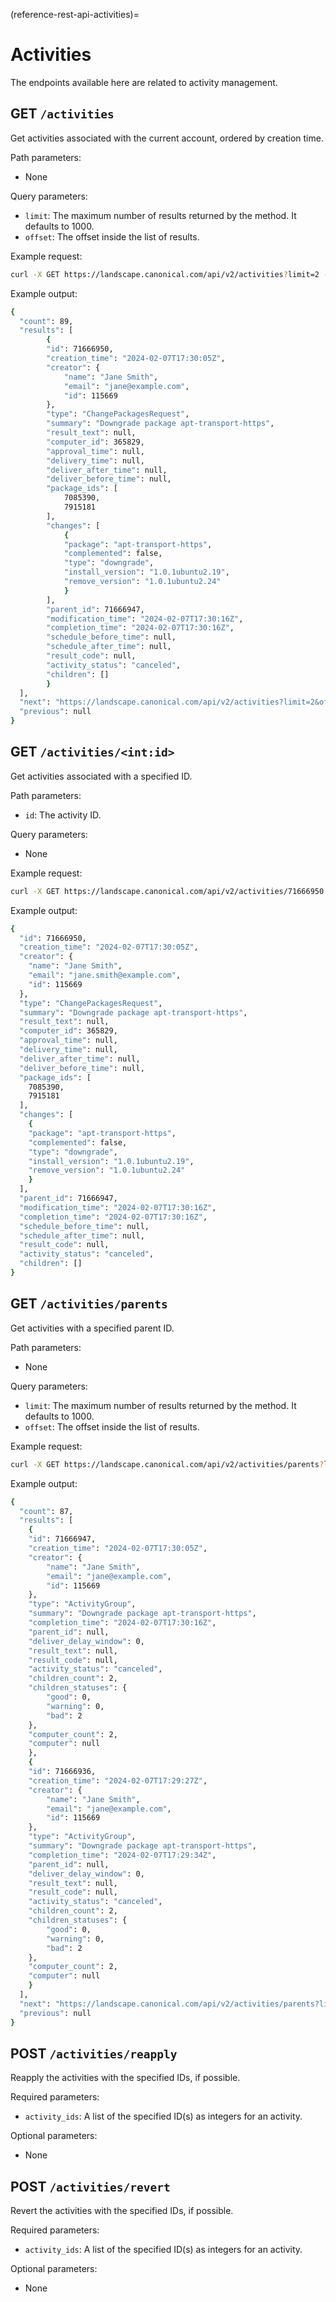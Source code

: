 (reference-rest-api-activities)=
# Activities

The endpoints available here are related to activity management.

## GET `/activities`

Get activities associated with the current account, ordered by creation time.

Path parameters:

- None

Query parameters:

- `limit`: The maximum number of results returned by the method. It defaults to 1000.
- `offset`: The offset inside the list of results.

Example request:

```bash
curl -X GET https://landscape.canonical.com/api/v2/activities?limit=2 -H "Authorization: Bearer $JWT"
```

Example output:

```bash
{
  "count": 89,
  "results": [
		{
	  	"id": 71666950,
	  	"creation_time": "2024-02-07T17:30:05Z",
	  	"creator": {
	    	"name": "Jane Smith",
	    	"email": "jane@example.com",
	    	"id": 115669
	  	},
	  	"type": "ChangePackagesRequest",
	  	"summary": "Downgrade package apt-transport-https",
	  	"result_text": null,
	  	"computer_id": 365829,
	  	"approval_time": null,
	  	"delivery_time": null,
	  	"deliver_after_time": null,
	  	"deliver_before_time": null,
	  	"package_ids": [
	    	7085390,
	    	7915181
	  	],
	  	"changes": [
	    	{
	      	"package": "apt-transport-https",
	      	"complemented": false,
	      	"type": "downgrade",
	      	"install_version": "1.0.1ubuntu2.19",
	      	"remove_version": "1.0.1ubuntu2.24"
	    	}
	  	],
	  	"parent_id": 71666947,
	  	"modification_time": "2024-02-07T17:30:16Z",
	  	"completion_time": "2024-02-07T17:30:16Z",
	  	"schedule_before_time": null,
	  	"schedule_after_time": null,
	  	"result_code": null,
	  	"activity_status": "canceled",
	  	"children": []
		}
  ],
  "next": "https://landscape.canonical.com/api/v2/activities?limit=2&offset=2",
  "previous": null
}

```

## GET `/activities/<int:id>`

Get activities associated with a specified ID.

Path parameters:

- `id`: The activity ID.

Query parameters:

- None

Example request:

```bash
curl -X GET https://landscape.canonical.com/api/v2/activities/71666950 -H "Authorization: Bearer $JWT"
```

Example output:

```bash
{
  "id": 71666950,
  "creation_time": "2024-02-07T17:30:05Z",
  "creator": {
	"name": "Jane Smith",
	"email": "jane.smith@example.com",
	"id": 115669
  },
  "type": "ChangePackagesRequest",
  "summary": "Downgrade package apt-transport-https",
  "result_text": null,
  "computer_id": 365829,
  "approval_time": null,
  "delivery_time": null,
  "deliver_after_time": null,
  "deliver_before_time": null,
  "package_ids": [
	7085390,
	7915181
  ],
  "changes": [
	{
  	"package": "apt-transport-https",
  	"complemented": false,
  	"type": "downgrade",
  	"install_version": "1.0.1ubuntu2.19",
  	"remove_version": "1.0.1ubuntu2.24"
	}
  ],
  "parent_id": 71666947,
  "modification_time": "2024-02-07T17:30:16Z",
  "completion_time": "2024-02-07T17:30:16Z",
  "schedule_before_time": null,
  "schedule_after_time": null,
  "result_code": null,
  "activity_status": "canceled",
  "children": []
}

```

## GET `/activities/parents`

Get activities with a specified parent ID.

Path parameters:

- None

Query parameters:

- `limit`: The maximum number of results returned by the method. It defaults to 1000.
- `offset`: The offset inside the list of results.

Example request:

```bash
curl -X GET https://landscape.canonical.com/api/v2/activities/parents?limit=2 -H "Authorization: Bearer $JWT"
```

Example output:

```bash
{
  "count": 87,
  "results": [
	{
  	"id": 71666947,
  	"creation_time": "2024-02-07T17:30:05Z",
  	"creator": {
    	"name": "Jane Smith",
    	"email": "jane@example.com",
    	"id": 115669
  	},
  	"type": "ActivityGroup",
  	"summary": "Downgrade package apt-transport-https",
  	"completion_time": "2024-02-07T17:30:16Z",
  	"parent_id": null,
  	"deliver_delay_window": 0,
  	"result_text": null,
  	"result_code": null,
  	"activity_status": "canceled",
  	"children_count": 2,
  	"children_statuses": {
    	"good": 0,
    	"warning": 0,
    	"bad": 2
  	},
  	"computer_count": 2,
  	"computer": null
	},
	{
  	"id": 71666936,
  	"creation_time": "2024-02-07T17:29:27Z",
  	"creator": {
    	"name": "Jane Smith",
    	"email": "jane@example.com",
    	"id": 115669
  	},
  	"type": "ActivityGroup",
  	"summary": "Downgrade package apt-transport-https",
  	"completion_time": "2024-02-07T17:29:34Z",
  	"parent_id": null,
  	"deliver_delay_window": 0,
  	"result_text": null,
  	"result_code": null,
  	"activity_status": "canceled",
  	"children_count": 2,
  	"children_statuses": {
    	"good": 0,
    	"warning": 0,
    	"bad": 2
  	},
  	"computer_count": 2,
  	"computer": null
	}
  ],
  "next": "https://landscape.canonical.com/api/v2/activities/parents?limit=2&offset=2",
  "previous": null
}

```

## POST `/activities/reapply`

Reapply the activities with the specified IDs, if possible.

Required parameters:

- `activity_ids`: A list of the specified ID(s) as integers for an activity.

Optional parameters:

- None

## POST `/activities/revert`

Revert the activities with the specified IDs, if possible.

Required parameters:

- `activity_ids`: A list of the specified ID(s) as integers for an activity.

Optional parameters:

- None

